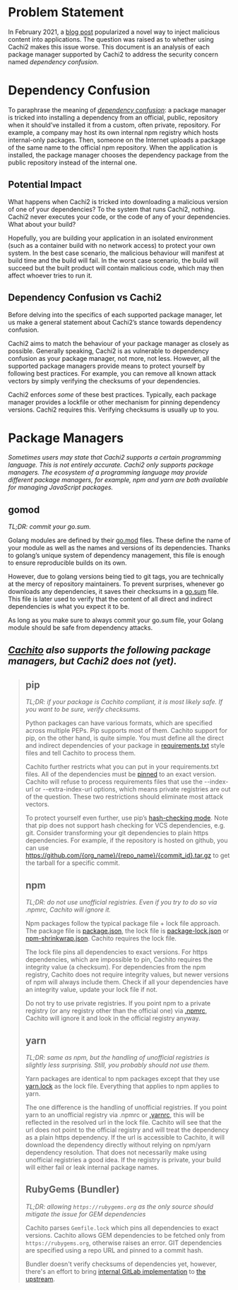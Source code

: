# Problem Statement

In February 2021, a [blog post](https://medium.com/@alex.birsan/dependency-confusion-4a5d60fec610)
popularized a novel way to inject malicious content into applications. The question was raised as to
whether using Cachi2 makes this issue worse. This document is an analysis of each package manager
supported by Cachi2 to address the security concern named *dependency confusion*.

# Dependency Confusion

To paraphrase the meaning of
*[dependency confusion](https://medium.com/@alex.birsan/dependency-confusion-4a5d60fec610)*:
a package manager is tricked into installing a dependency from an official, public, repository when
it should’ve installed it from a custom, often private, repository. For example, a company may host
its own internal npm registry which hosts internal-only packages. Then, someone on the Internet
uploads a package of the same name to the official npm repository. When the application is
installed, the package manager chooses the dependency package from the public repository instead
of the internal one.

## Potential Impact

What happens when Cachi2 is tricked into downloading a malicious version of one of your dependencies?
To the system that runs Cachi2, nothing. Cachi2 never executes your code, or the code of any of your
dependencies. What about your build?

Hopefully, you are building your application in an isolated environment (such as a container build
with no network access) to protect your own system. In the best case scenario, the malicious behaviour
will manifest at build time and the build will fail. In the worst case scenario, the build will succeed
but the built product will contain malicious code, which may then affect whoever tries to run it.

## Dependency Confusion vs Cachi2

Before delving into the specifics of each supported package manager, let us make a general statement
about Cachi2’s stance towards dependency confusion.

Cachi2 aims to match the behaviour of your package manager as closely as possible. Generally
speaking, Cachi2 is as vulnerable to dependency confusion as your package manager, not more, not
less. However, all the supported package managers provide means to protect yourself by following
best practices. For example, you can remove all known attack vectors by simply verifying the
checksums of your dependencies.

Cachi2 enforces *some* of these best practices. Typically, each package manager provides a lockfile
or other mechanism for pinning dependency versions. Cachi2 requires this. Verifying checksums is
usually up to you.

# Package Managers

*Sometimes users may state that Cachi2 supports a certain programming language. This is not
entirely accurate. Cachi2 only supports package managers. The ecosystem of a programming language
may provide different package managers, for example, npm and yarn are both available for managing
JavaScript packages.*

## gomod

*TL;DR: commit your go.sum.*

Golang modules are defined by their [go.mod](https://golang.org/ref/mod#go-mod-file) files. These
define the name of your module as well as the names and versions of its dependencies. Thanks to
golang’s unique system of dependency management, this file is enough to ensure reproducible builds
on its own.

However, due to golang versions being tied to git tags, you are technically at the mercy of
repository maintainers. To prevent surprises, whenever go downloads any dependencies, it saves
their checksums in a [go.sum](https://golang.org/ref/mod#go-sum-files) file. This file is later used
to verify that the content of all direct and indirect dependencies is what you expect it to be.

As long as you make sure to always commit your go.sum file, your Golang module should be safe from
dependency attacks.

## *[Cachito][cachito-1] also supports the following package managers, but Cachi2 does not (yet).*

> ## pip
>
> *TL;DR: if your package is Cachito compliant, it is most likely safe. If you want to be sure, verify
> checksums.*
>
> Python packages can have various formats, which are specified across multiple PEPs. Pip supports
> most of them. Cachito support for pip, on the other hand, is quite simple. You must define all the
> direct and indirect dependencies of your package in
> [requirements.txt](https://pip.pypa.io/en/stable/user_guide/#requirements-files) style files and
> tell Cachito to process them.
>
> Cachito further restricts what you can put in your requirements.txt files. All of the dependencies
> must be
> [pinned](https://github.com/release-engineering/cachito/blob/master/docs/pip.md#pinning-versions)
> to an exact version. Cachito will refuse to process requirements files that use the --index-url or
> --extra-index-url options, which means private registries are out of the question. These two
> restrictions should eliminate most attack vectors.
>
> To protect yourself even further, use pip’s
> [hash-checking mode](https://pip.pypa.io/en/stable/reference/pip_install/#hash-checking-mode). Note
> that pip does not support hash checking for VCS dependencies, e.g. git. Consider transforming your
> git dependencies to plain https dependencies. For example, if the repository is hosted on github,
> you can use https://github.com/{org_name}/{repo_name}/{commit_id}.tar.gz to get the tarball for a
> specific commit.
>
> ## npm
>
> *TL;DR: do not use unofficial registries. Even if you try to do so via .npmrc, Cachito will ignore
> it.*
>
> Npm packages follow the typical package file + lock file approach. The package file is
> [package.json](https://docs.npmjs.com/cli/v6/configuring-npm/package-json), the lock file is
> [package-lock.json](https://docs.npmjs.com/cli/v6/configuring-npm/package-lock-json) or
> [npm-shrinkwrap.json](https://docs.npmjs.com/cli/v6/configuring-npm/shrinkwrap-json). Cachito
> requires the lock file.
>
> The lock file pins all dependencies to exact versions. For https dependencies, which are impossible
> to pin, Cachito requires the integrity value (a checksum). For dependencies from the npm registry,
> Cachito does not require integrity values, but newer versions of npm will always include them. Check
> if all your dependencies have an integrity value, update your lock file if not.
>
> Do not try to use private registries. If you point npm to a private registry (or any registry other
> than the official one) via [.npmrc](https://docs.npmjs.com/cli/v6/configuring-npm/npmrc), Cachito
> will ignore it and look in the official registry anyway.
>
> ## yarn
>
> *TL;DR: same as npm, but the handling of unofficial registries is slightly less surprising. Still,
> you probably should not use them.*
>
> Yarn packages are identical to npm packages except that they use
> [yarn.lock](https://classic.yarnpkg.com/en/docs/yarn-lock/) as the lock file. Everything that
> applies to npm applies to yarn.
>
> The one difference is the handling of unofficial registries. If you point yarn to an unofficial
> registry via .npmrc or [.yarnrc](https://classic.yarnpkg.com/en/docs/yarnrc), this will be reflected
> in the resolved url in the lock file. Cachito will see that the url does not point to the official
> registry and will treat the dependency as a plain https dependency. If the url is accessible to
> Cachito, it will download the dependency directly without relying on npm/yarn dependency resolution.
> That does not necessarily make using unofficial registries a good idea. If the registry is private,
> your build will either fail or leak internal package names.
>
> ## RubyGems (Bundler)
>
> *TL;DR: allowing `https://rubygems.org` as the only source should mitigate the issue for GEM dependencies*
>
> Cachito parses `Gemfile.lock` which pins all dependencies to exact versions. Cachito allows GEM dependencies
> to be fetched only from `https://rubygems.org`, otherwise raises an error. GIT dependencies are specified using
> a repo URL and pinned to a commit hash.
>
> Bundler doesn't verify checksums of dependencies yet, however, there's an effort to bring
> [internal GitLab implementation](https://gitlab.com/gitlab-org/gitlab/-/merge_requests/92633)
> to [the upstream](https://github.com/rubygems/rubygems/pull/5808).

[cachito-1]: https://github.com/containerbuildsystem/cachito
